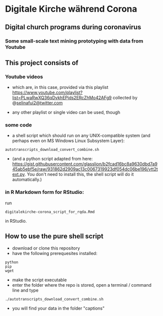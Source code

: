 # Digitale Kirche während Corona
## Digital church programs during coronavirus

### Some small-scale text mining prototyping with data from Youtube

## This project consists of 

### Youtube videos

- which are, in this case, provided via this playlist https://www.youtube.com/playlist?list=PLwaRwXQ36qDvkhEPjds2ERcZhMo42AFg9 collected by @selinafui2@twitter.com 

- any other playlist or single video can be used, though


### some code

- a shell script which should run on any UNIX-compatible system (and perhaps even on MS Windows Linux Subsystem Layer): 
```
autotranscripts_download_convert_combine.sh
```

- (and a python script adapted from here: https://gist.githubusercontent.com/glasslion/b2fcad16bc8a9630dbd7a945ab5ebf5e/raw/931862d2909ac13c0067319923df054dc06be196/vtt2text.py. You don't need to install this, the shell script will do it automatically.)

### in R Markdown form for RStudio:

run 

```
digitalekirche-corona_script_for_rqda.Rmd
```

in RStudio.

## How to use the pure shell script

- download or clone this repository
- have the following prerequesites installed:

```
python
pip
wget
```
- make the script executable
- enter the folder where the repo is stored, open a terminal / command line and type

```
./autotranscripts_download_convert_combine.sh

```
- you will find your data in the folder "captions" 




